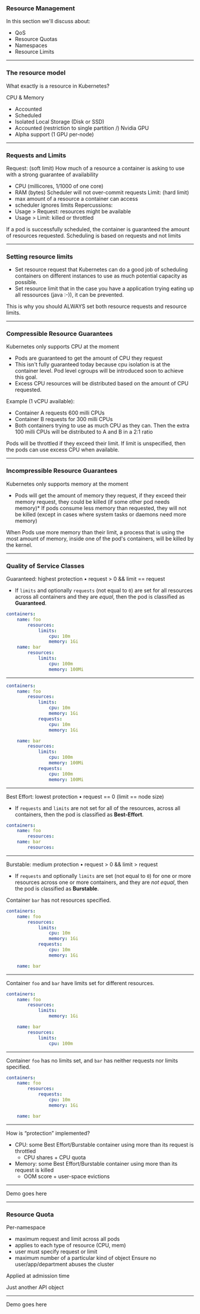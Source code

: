 ### Resource Management

In this section we'll discuss about:
* QoS
* Resource Quotas
* Namespaces
* Resource Limits

----

### The resource model

What exactly is a resource in Kubernetes?

CPU & Memory
* Accounted
* Scheduled
* Isolated
Local Storage (Disk or SSD)
* Accounted (restriction to single partition /)
Nvidia GPU
* Alpha support (1 GPU per-node)

----

### Requests and Limits

Request: (soft limit)
How much of a resource a container is asking to use with a strong guarantee of availability
* CPU (millicores, 1/1000 of one core)
* RAM (bytes)
Scheduler will not over-commit requests
Limit: (hard limit)
* max amount of a resource a container can access
* scheduler ignores limits
Repercussions:
* Usage > Request: resources might be available
* Usage > Limit: killed or throttled

If a pod is successfully scheduled, the container is guaranteed the amount of resources requested. Scheduling is based on requests and not limits

----

### Setting resource limits

* Set resource request that Kubernetes can do a good job of scheduling containers on different instances to use as much potential capacity as possible. 
* Set resource limit that in the case you have a application trying eating up all ressources (java :-)), it can be prevented.

This is why you should ALWAYS set both resource requests and resource limits.

----

### Compressible Resource Guarantees

Kubernetes only supports CPU at the moment

* Pods are guaranteed to get the amount of CPU they request
* This isn't fully guaranteed today because cpu isolation is at the container level. Pod level cgroups will be introduced soon to achieve this goal.
* Excess CPU resources will be distributed based on the amount of CPU requested. 

Example (1 vCPU available): 
* Container A requests 600 milli CPUs
* Container B requests for 300 milli CPUs
* Both containers trying to use as much CPU as they can. Then the extra 100 milli CPUs will be distributed to A and B in a 2:1 ratio

Pods will be throttled if they exceed their limit. If limit is unspecified, then the pods can use excess CPU when available.

----

### Incompressible Resource Guarantees

Kubernetes only supports memory at the moment

* Pods will get the amount of memory they request, if they exceed their memory request, they could be killed (if some other pod needs memory)* If pods consume less memory than requested, they will not be killed (except in cases where system tasks or daemons need more memory)

When Pods use more memory than their limit, a process that is using the most amount of memory, inside one of the pod's containers, will be killed by the kernel.


----

### Quality of Service Classes
Guaranteed: highest protection
• request > 0 && limit == request

- If `limits` and optionally `requests` (not equal to `0`) are set for all resources across all containers and they are *equal*, then the pod is classified as **Guaranteed**.

```yaml
containers:
	name: foo
		resources:
			limits:
				cpu: 10m
				memory: 1Gi
	name: bar
		resources:
			limits:
				cpu: 100m
				memory: 100Mi
```

----

```yaml
containers:
	name: foo
		resources:
			limits:
				cpu: 10m
				memory: 1Gi
			requests:
				cpu: 10m
				memory: 1Gi

	name: bar
		resources:
			limits:
				cpu: 100m
				memory: 100Mi
			requests:
				cpu: 100m
				memory: 100Mi
```

----

Best Effort: lowest protection
• request == 0 (limit == node size)

- If `requests` and `limits` are not set for all of the resources, across all containers, then the pod is classified as **Best-Effort**.

```yaml
containers:
	name: foo
		resources:
	name: bar
		resources:
```

----

Burstable: medium protection
• request > 0 && limit > request

- If `requests` and optionally `limits` are set (not equal to `0`) for one or more resources across one or more containers, and they are *not equal*, then the pod is classified as **Burstable**.

Container `bar` has not resources specified.

```yaml
containers:
	name: foo
		resources:
			limits:
				cpu: 10m
				memory: 1Gi
			requests:
				cpu: 10m
				memory: 1Gi

	name: bar
```

----

Container `foo` and `bar` have limits set for different resources.

```yaml
containers:
	name: foo
		resources:
			limits:
				memory: 1Gi

	name: bar
		resources:
			limits:
				cpu: 100m
```

----

Container `foo` has no limits set, and `bar` has neither requests nor limits specified.

```yaml
containers:
	name: foo
		resources:
			requests:
				cpu: 10m
				memory: 1Gi

	name: bar
```

----

How is “protection” implemented?
* CPU: some Best Effort/Burstable container using more than its request is throttled
    * CPU shares + CPU quota
* Memory: some Best Effort/Burstable container using more than its request is killed
    * OOM score + user-space evictions

----

Demo goes here


----

### Resource Quota

Per-namespace
* maximum request and limit across all pods
* applies to each type of resource (CPU, mem)
* user must specify request or limit
* maximum number of a particular kind of object
Ensure no user/app/department abuses the cluster

Applied at admission time

Just another API object

----

Demo goes here
